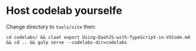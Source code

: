 # Host codelab yourselfe

Change directory to `tools/site` then:

```
cd codelabs/ && claat export Using-DashJS-with-TypeScript-in-VSCode.md && cd .. && gulp serve --codelabs-dir=codelabs
```
